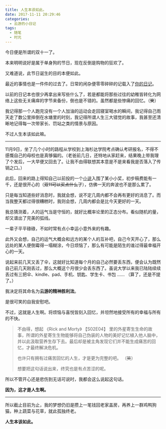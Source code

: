 ```yaml
---
title: 人生本该如此。
date: 2017-11-11 20:29:46
categories:
  - 云游的小日记
tags:
  - 随笔
  - 时光
---
```


今日便是所谓的双十一了。

本来明明说好是属于单身狗的节日，现在反倒是购物的狂欢了。

又难道说，此节日诞生的目的本便如此。

<!-- more -->

最近的事情也是一件件的过去了。日常的闲杂便零零碎碎的记载入了[你的日记](http://nideriji.com/)。

以前的日记本也很少再拿出来写些什么了，若是都能将那些过往的幼稚皆转化为网络上这些无关痛痒的字节来备份，倒也是不错的。虽然都是些惨痛的回忆。（<del>笑</del>）

我记得那一个人跑完没有一个人加油的运动会走回寝室喝水的瞬间，我记得自己雨天走了数公里摔倒在水塘里的时刻，我记得所谓人生三大错觉的故事，我甚至还清晰地记得每一次带家长、罚站之类的情景与原因。

不过人生本该如此嘛。

---

11月9日，坐了几个小时的路程从学校到上海杉达学院考点确认考研报名，不得不感慨自己的母校也是真够偏的。（老爸前几日，还特地从家赶来，结果晚上带我理了个发后，一大早便又回去了。让我不由得联想其本意是不是来看我是否落入了传销之口。）

此后，回来的路上得知自己以前投的一个[小说](http://sci.kpcswa.org.cn/index/show/id/91)入围了某小小奖，初步稿费能有一千，还是很开心的（<del>双11可以买点什么了</del>），仿佛一天的奔波也不是那么累了。

只是每当知道些好消息时，我就会想，说不定几周内都不会再有更好的消息了。而当我整天都过得很糟糕时，我则会想，几周内都会是比今天更好的一天。

我总猜测着，人的运气当是守恒的，就好比概率论里的正态分布。看似随机的量，却又谱出了完美的弧线。

一辈子平平碌碌，不如时常有点小幸运小意外来的有趣。

此外又会想，自己的运气大概会和远方的某个人的互补吧，自己今天开心了，那么远处的某人便倒霉得一塌糊涂，今日烦恼了，那么有可能是陌生的谁过得最幸福开心的一天。

说起来前几天又丢了伞，这就好比知道每个月的自己必然要丢东西，便会认为既然自己前几天刚丢过，那么大概这个月很少会丢东西了。虽说大学以来我已陆陆续续丢过有三把伞、kindle、pad、手机、钥匙、学生卡、书包 …… （算了，还是不提了。）

我决定将其命名为**云游的精神胜利法**。

是很可笑的自我安慰吧。

不过，这就是人生啊。将烦恼与喜悦皆刻入回忆，并坦然地接受所有的幸福与所有的不快。

> 不由得，想起 《Rick and Morty》 【S02E04】 里的外星寄生生命的故事，所谓的外星寄生生物能够将自己伪装的人物的美好记忆植入他人脑中，并以此汲取营养生存下去。最后却是被主角发现它们并不能生成痛苦的回忆，才最终解决危机。
> 
>   也许只有拥有过痛苦回忆的人生，才是更为完整的吧。 （<del>笑</del>）
> 
>   想要把这句话说出来，终究也是有点苦涩的呢。

所以不管开心还是悲伤到无话可说时，我都会这么说起这句话。

**因为，这才是人生啊。**

* * *

所以截止目前为止，我的梦想仍旧是攒上一笔钱回老家盖房，再养上一群鸡鸭狗猫，种上蔬菜与花草，就此孤独终老。

**人生本该如此。**